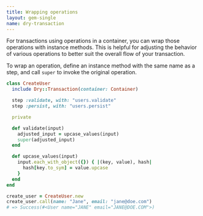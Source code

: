 ```yaml
---
title: Wrapping operations
layout: gem-single
name: dry-transaction
---
```


For transactions using operations in a container, you can wrap those operations with instance methods. This is helpful for adjusting the behavior of various operations to better suit the overall flow of your transaction.

To wrap an operation, define an instance method with the same name as a step, and call `super` to invoke the original operation.

```ruby
class CreateUser
  include Dry::Transaction(container: Container)

  step :validate, with: "users.validate"
  step :persist, with: "users.persist"

  private

  def validate(input)
    adjusted_input = upcase_values(input)
    super(adjusted_input)
  end

  def upcase_values(input)
    input.each_with_object({}) { |(key, value), hash|
      hash[key.to_sym] = value.upcase
    }
  end
end

create_user = CreateUser.new
create_user.call(name: "Jane", email: "jane@doe.com")
# => Success(#<User name="JANE" email="JANE@DOE.COM">)
```

